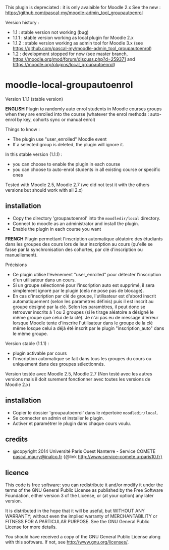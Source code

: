 This plugin is depreciated : it is only avalaible for Moodle 2.x
See the new : https://github.com/pascal-my/moodle-admin_tool_groupautoenrol

Version history :
- 1.1 : stable version not working (bug)
- 1.1.1 : stable version working as local plugin for Moodle 2.x
- 1.1.2 : stable version working as admin tool for Moodle 3.x (see https://github.com/pascal-my/moodle-admin_tool_groupautoenrol)
- 1.2 : development stopped for now (see master branch, https://moodle.org/mod/forum/discuss.php?d=259371 and https://moodle.org/plugins/local_groupautoenrol)



moodle-local-groupautoenrol
===========================
Version 1.1.1 (stable version)

 
**ENGLISH**
Plugin to randomly auto enrol students in Moodle courses groups when they are enrolled into the course (whatever the enrol methods : auto-enrol by key, cohorts sync or manual enrol)

Things to know :
- The plugin use "user_enrolled" Moodle event
- If a selected group is deleted, the plugin will ignore it.

In this stable version (1.1.1) :
- you can choose to enable the plugin in each course
- you can choose to auto-enrol students in all existing course or specific ones

Tested with Moodle 2.5, Moodle 2.7
(we did not test it with the others versions but should work with all 2.x)


installation
------------
* Copy the directory 'groupautoenrol' into the `moodledir/local` directory.
* Connect to moodle as an administrator and install the plugin.
* Enable the plugin in each course you want



**FRENCH**
Plugin permettant l'inscription automatique aléatoire des étudiants dans les groupes des cours lors de leur inscription au cours (qu'elle se fasse par la synchronisation des cohortes, par clé d'inscription ou manuellement).

Précisions
- Ce plugin utilise l'évènement "user_enrolled" pour détecter l'inscription d'un utilisateur dans un cours.
- Si un groupe sélectionné pour l'inscription auto est supprimé, il sera simplement ignoré par le plugin (cela ne pose pas de blocage).
- En cas d'inscription par clé de groupe, l'utilisateur est d'abord inscrit automatiquement (selon les paramètres définis) puis il est inscrit au groupe désigné par la clé.
Selon les paramètres, il peut donc se retrouver inscrits à 1 ou 2 groupes (si le tirage aléatoire a désigné le même groupe que celui de la clé). Je n'ai pas eu de message d'erreur lorsque Moodle tente d'inscrire l'utilisateur dans le groupe de la clé même losque celui a déjà été inscrit par le plugin "inscription_auto" dans le même groupe.

Version stable (1.1.1) :
- plugin activable par cours
- l'inscription automatique se fait dans tous les groupes du cours ou uniquement dans des groupes sélectionnés.

Version testée avec Moodle 2.5, Moodle 2.7 (Non testé avec les autres versions mais il doit surement fonctionner avec toutes les versions de Moodle 2.x)


installation
------------
* Copier le dossier 'groupautoenrol' dans le répertoire `moodledir/local`.
* Se connecter en admin et installer le plugin.
* Activer et paramétrer le plugin dans chaque cours voulu.


credits
-------
* @copyright 2014 Université Paris Ouest Nanterre - Service COMETE
pascal.maury@inalco.fr {@link http://www.service-comete.u-paris10.fr}


licence
-------
This code is free software: you can redistribute it and/or modify
it under the terms of the GNU General Public License as published by
the Free Software Foundation, either version 3 of the License, or
(at your option) any later version.
 
It is distributed in the hope that it will be useful,
but WITHOUT ANY WARRANTY; without even the implied warranty of
MERCHANTABILITY or FITNESS FOR A PARTICULAR PURPOSE.  See the
GNU General Public License for more details.
 
You should have received a copy of the GNU General Public License
along with this software. If not, see http://www.gnu.org/licenses/.

